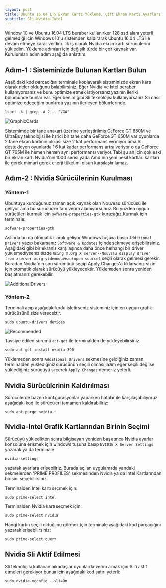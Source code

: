 ```yaml
---
layout: post
title: Ubuntu 16.04 LTS Ekran Kartı Yükleme, Çift Ekran Kartı Ayarları ve SLI
subtitle: Sli-Nvidia-Intel
---
```


Window 10 ve Ubuntu 16.04 LTS beraber kullanırken 128 ssd alanı yeterli gelmediği için Windows 10'u sistemden kaldırarak Ubuntu 16.04 LTS ile devam etmeye karar verdim. İlk iş olarak Nvidia ekran kartı sürücülerini yükledim. Yükleme adımları için değişik türde bir çok kaynak var. Kurulumları adım adım aşağıda anlattım.

## Adım-1 : Sisteminizde Bulunan Kartları Bulun
Aşağıdaki kod parçacığını terminale koplayarak sisteminizde ekran kartı olarak neler olduğunu bulabilirsiniz. Eğer Nvidia ve Intel beraber kullanıyorsanız ve bunu optimize etmek istiyorsanız yazının ileriki bölümünde bunlar var. Eğer benim gibi Sli teknolojisi kullanıyorsanız Sli nasıl optimize edeceğim bunlarda yazının ilerleyen bölümlerinde.

~~~
lspci -k | grep -A 2 -i "VGA"
~~~
![GraphicCards](https://raw.githubusercontent.com/harrunisk/harrunisk.github.io/master/img/GraphicCards.png)

Sistemimde bir tane anakart üzerine yerleştirilmiş GeForce GT 650M ve UltraBuy teknolojisi ile harici bir tane daha GeForce GT 650M var oyunlarda 2 tane ekran kartının olması size 2 kat performans vermiyor ama Sli destekleyen oyunlarda 1.6 kat kadar performans artışı veriyor o da GeForce GT 765M ile hemen hemen aynı performansı veriyor. Tabi şu an için çok eski bir ekran kartı Nvidia'nın 1000 serisi yada Amd'nin yeni nesil kartları kartları ile  gerek mimari gerek enerji tüketimi olsun karşılaştırılamaz.
## Adım-2 : Nvidia Sürücülerinin Kurulması
### Yöntem-1

Ubuntuyu kurduğunuz zaman açık kaynak olan Nouveau sürücüsü ile geliyor ama bu sürücüden tam verim alamıyorsunuz. Bu yüzden uygun sürücüleri kurmak için `sofware-properties-gtk`  kuracağız.Kurmak için terminale:
~~~
sofware-properties-gtk
~~~
Aslında bu da otomatik olarak geliyor Windows tuşuna basıp `Additional Drivers` yazıp bakarsanız `Software & Updates` içinde  sekmeye erişebilirsiniz. Aşağıdaki gibi bir ekranla karşılaşınca daha önce herhangi bir driver yüklemediyseniz sizde `Using X.Org X server--Nouveau display driver from xserver-xorg-videonouveau(open source)` seçili olarak gelmesi gerekir. Buradan Nvidia'nın son sürümünü seçip Apply Changes'a tıklarsanız sizin için otomatik olarak sürücüyü yükleyecektir. Yüklemeden sonra yeniden başlatmanız gerekebilir.

![AdditionalDrivers](https://raw.githubusercontent.com/harrunisk/harrunisk.github.io/master/img/AdditionalDrivers.png)

### Yöntem-2

Terminali açıp aşağıdaki kodu işletirseniz sisteminiz için en uygun grafik sürücüsünü size verecektir.
 ~~~
 sudo ubuntu-drivers devices
~~~
![Recommended](https://raw.githubusercontent.com/harrunisk/harrunisk.github.io/master/img/Recommended.png)

Tavsiye edilen sürümü `apt-get` ile terminalden de yükleyebilirsiniz.
 ~~~
sudo apt-get install nvidia-390
~~~

Yüklemeden sonra `Additional Drivers` sekmesine geldiğiniz zaman terminalden yüklediğiniz sürücünün seçili olması lazım eğer seçili değilse yüklediğiniz sürücüyü seçerek `Apply Changes` demeniz yeterli.
## Nvidia Sürücülerinin Kaldırılması

Sürücülerde bazen konfigurasyonlar yaparken hatalar ile karşılaşabiliyoruz aşağıdaki kod ile  sürücüleri tamamen kaldırabiliriz:
 ~~~
sudo apt purge nvidia-*
~~~

## Nvidia-Intel Grafik Kartlarından Birinin Seçimi

Sürücüyü yükledikten sonra bilgisayarı yeniden başlatınca Nvidia ayarlar konsoluna erişmek için windows tuşuna basıp `NVIDIA X Server Settings` yazarak ya da terminale
 ~~~
 nvidia-settings
~~~
yazarak ayarlara erişebiliriz. Burada açılan uygulamada yandaki sekmelerden 'PRIME PROFILES' sekmesinden Nvidia ya da Intel Kartlarından birisini seçebilirsiniz.

Terminalden Intel kartı seçmek için:
 ~~~
 sudo prime-select intel
~~~

Terminalden Nvidia kartı seçmek için:

 ~~~
 sudo prime-select nvidia
~~~

Hangi kartın seçili olduğunu görmek için terminale aşağıdaki kod parçacığını yazarak erişebilirsiniz:
 ~~~
 sudo prime-select query 
~~~

## Nvidia Sli Aktif Edilmesi
Sli teknolojisi kullanan arkadaşlar oyunlarda verim almak için Sli'ı aktif etmeleri gerekiyor bunun için aşağıdaki kod satırı yeterli:
 ~~~
sudo nvidia-xconfig --sli=On
~~~



